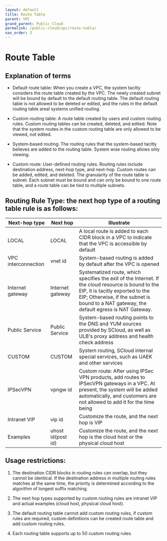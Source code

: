 ```yaml
---
layout: default
title: Route Table
parent: VPC
grand_parent: Public Cloud
permalink: /public-cloud/vpc/route-table/
nav_order: 3
---
```

# Route Table

## Explanation of terms

- Default route table: When you create a VPC, the system tacitly considers the route table created by the VPC. The newly created subnet will be bound by default to the default routing table. The default routing table is not allowed to be deleted or edited, and the rules in the default routing table areal systems unified routing.

- Custom routing table: A route table created by users and custom routing rules. Custom routing tables can be created, deleted, and edited. Note that the system routes in the custom routing table are only allowed to be viewed, not edited.

- System-based routing: The routing rules that the system-based tacitly believes are added to the routing table. System wise routing allows only viewing.

- Custom route: User-defined routing rules. Routing rules include destination address, next-hop type, and next-hop. Custom routes can be added, edited, and deleted. The granularity of the route table is subnet. Each subnet must be bound and can only be bound to one route table, and a route table can be tied to multiple subnets.

## Routing Rule Type: the next hop type of a routing table rule is as follows:

| Next-hop type | Next hop | Illustrate |
| --- | --- | --- |
| LOCAL | LOCAL | A local route is added to each CIDR block in a VPC to indicate that the VPC is accessible by default |
| VPC interconnection | vnet id | System-based routing is added by default after the VPC is opened |
| Internet gateway | Internet gateway | Systematized route, which specifies the exit of the Internet. If the cloud resource is bound to the EIP, it is tacitly exported to the EIP; Otherwise, if the subnet is bound to a NAT gateway, the default egress is NAT Gateway. |
| Public Service | Public Service | System-based routing points to the DNS and YUM sources provided by SCloud, as well as ULB's proxy address and health check address |
| CUSTOM | CUSTOM | System routing, SCloud internal special services, such as UAEK and other services |
| IPSecVPN | vpngw id | Custom route: After using IPSec VPN products, add routes to IPSecVPN gateways in a VPC. At present, the system will be added automatically, and customers are not allowed to add it for the time being |
| Intranet VIP | vip id | Customize the route, and the next hop is VIP |
| Examples | uhost id(post id) | Customize the route, and the next hop is the cloud host or the physical cloud host |

## Usage restrictions:

1. The destination CIDR blocks in routing rules can overlap, but they cannot be identical. If the destination address in multiple routing rules matches at the same time, the priority is determined according to the algorithm of longest suffix matching.

2. The next hop types supported by custom routing rules are intranet VIP and actual examples (cloud host, physical cloud host).

3. The default routing table cannot add custom routing rules, if custom rules are required, custom definitions can be created route table and add custom routing rules.

4. Each routing table supports up to 50 custom routing rules.